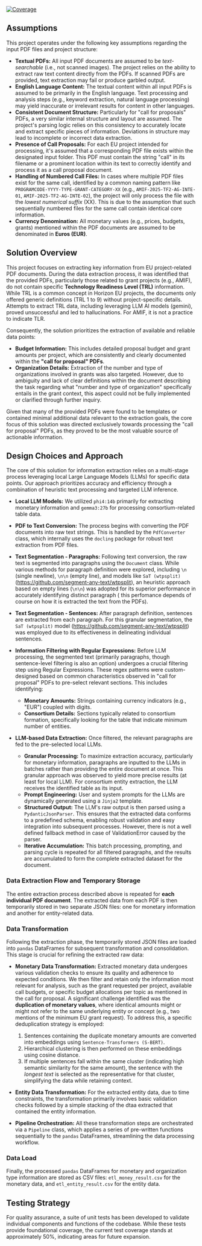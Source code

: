 [![Coverage](https://img.shields.io/endpoint?url=https://gist.githubusercontent.com/dipperalbel/adfcd8d043e30baf54876431640c2936/raw/coverage.json)](https://github.com/dipperalbel/llm_etl_pipeline/actions)
## Assumptions

This project operates under the following key assumptions regarding the input PDF files and project structure:

* **Textual PDFs:** All input PDF documents are assumed to be *text-searchable* (i.e., not scanned images). The project relies on the ability to extract raw text content directly from the PDFs. If scanned PDFs are provided, text extraction may fail or produce garbled output.
* **English Language Content:** The textual content within all input PDFs is assumed to be primarily in the English language. Text processing and analysis steps (e.g., keyword extraction, natural language processing) may yield inaccurate or irrelevant results for content in other languages.
* **Consistent Document Structure:** Particularly for "call for proposals" PDFs, a very similar internal structure and layout are assumed. The project's parsing logic relies on this consistency to accurately locate and extract specific pieces of information. Deviations in structure may lead to incomplete or incorrect data extraction.
* **Presence of Call Proposals:** For each EU project intended for processing, it's assumed that a corresponding PDF file exists within the designated input folder. This PDF must contain the string "call" in its filename or a prominent location within its text to correctly identify and process it as a call proposal document.
* **Handling of Numbered Call Files:** In cases where multiple PDF files exist for the same call, identified by a common naming pattern like `PROGRAMCODE-YYYY-TYPE-GRANT-CATEGORY-XX` (e.g., `AMIF-2025-TF2-AG-INTE-01`, `AMIF-2025-TF2-AG-INTE-02`), the project will only process the file with the *lowest numerical suffix* (XX). This is due to the assumption that such sequentially numbered files for the same call contain identical core information.
* **Currency Denomination:** All monetary values (e.g., prices, budgets, grants) mentioned within the PDF documents are assumed to be denominated in **Euros (EUR)**.

## Solution Overview

This project focuses on extracting key information from EU project-related PDF documents. During the data extraction process, it was identified that the provided PDFs, particularly those related to grant projects (e.g., AMIF), do not contain specific **Technology Readiness Level (TRL)** information. While TRL is a common concept in Horizon EU projects, the documents only offered generic definitions (TRL 1 to 9) without project-specific details. Attempts to extract TRL data, including leveraging LLM AI models (gemini), proved unsuccessful and led to hallucinations. For AMIF, it is not a practice to indicate TLR.

Consequently, the solution prioritizes the extraction of available and reliable data points:

* **Budget Information:** This includes detailed proposal budget and grant amounts per project, which are consistently and clearly documented within the **"call for proposal" PDFs**.
* **Organization Details:** Extraction of the number and type of organizations involved in grants was also targeted. However, due to ambiguity and lack of clear definitions within the document describing the task regarding what "number and type of organization" specifically entails in the grant context, this aspect could not be fully implemented or clarified through further inquiry.

Given that many of the provided PDFs were found to be templates or contained minimal additional data relevant to the extraction goals, the core focus of this solution was directed exclusively towards processing the "call for proposal" PDFs, as they proved to be the most valuable source of actionable information.

## Design Choices and Approach

The core of this solution for information extraction relies on a multi-stage process leveraging local Large Language Models (LLMs) for specific data points. Our approach prioritizes accuracy and efficiency through a combination of heuristic text processing and targeted LLM inference.

* **Local LLM Models:** We utilized `phi4:14b` primarily for extracting monetary information and `gemma3:27b` for processing consortium-related table data.

* **PDF to Text Conversion:**
    The process begins with converting the PDF documents into raw text strings. This is handled by the `PdfConverter` class, which internally uses the `docling` package for robust text extraction from PDF files.

* **Text Segmentation - Paragraphs:**
    Following text conversion, the raw text is segmented into paragraphs using the `Document` class. While various methods for paragraph definition were explored, including `\n` (single newline), `\n\n` (empty line), and models like `SaT (wtpsplit)` (https://github.com/segment-any-text/wtpsplit), an heuristic approach based on empty lines (`\n\n`) was adopted for its superior performance in accurately identifying distinct paragraph ( this perfomance depends of course on how it is extracted the text from the PDFs).

* **Text Segmentation - Sentences:**
    After paragraph definition, sentences are extracted from each paragraph. For this granular segmentation, the `SaT (wtpsplit)` model (https://github.com/segment-any-text/wtpsplit) was employed due to its effectiveness in delineating individual sentences.

* **Information Filtering with Regular Expressions:**
    Before LLM processing, the segmented text (primarily paragraphs, though sentence-level filtering is also an option) undergoes a crucial filtering step using Regular Expressions. These regex patterns were custom-designed based on common characteristics observed in "call for proposal" PDFs to pre-select relevant sections. This includes identifying:
    * **Monetary Amounts:** Strings containing currency indicators (e.g., "EUR") coupled with digits.
    * **Consortium Details:** Sections typically related to consortium formation, specifically looking for the table that indicate minimum number of entities. 

* **LLM-based Data Extraction:**
    Once filtered, the relevant paragraphs are fed to the pre-selected local LLMs.
    * **Granular Processing:** To maximize extraction accuracy, particularly for monetary information, paragraphs are inputted to the LLMs in batches rather than providing the entire document at once. This granular approach was observed to yield more precise results (at least for local LLM). For consortium entity extraction, the LLM receives the identified table as its input.
    * **Prompt Engineering:** User and system prompts for the LLMs are dynamically generated using a `Jinja2` template.
    * **Structured Output:** The LLM's raw output is then parsed using a `PydanticJsonParser`. This ensures that the extracted data conforms to a predefined schema, enabling robust validation and easy integration into subsequent processes. However, there is not a well defined fallback method in case of ValidationError caused by the parser.
    * **Iterative Accumulation:** This batch processing, prompting, and parsing cycle is repeated for all filtered paragraphs, and the results are accumulated to form the complete extracted dataset for the document.
 
### Data Extraction Flow and Temporary Storage

The entire extraction process described above is repeated for **each individual PDF document**. The extracted data from each PDF is then temporarily stored in two separate JSON files: one for monetary information and another for entity-related data.

### Data Transformation

Following the extraction phase, the temporarily stored JSON files are loaded into `pandas` DataFrames for subsequent transformation and consolidation. This stage is crucial for refining the extracted raw data:

* **Monetary Data Transformation:**
    Extracted monetary data undergoes various validation checks to ensure its quality and adherence to expected conditions. We then filter and retain only the information most relevant for analysis, such as the grant requested per project, available call budgets, or specific budget allocations per topic as mentioned in the call for proposal.
    A significant challenge identified was the **duplication of monetary values**, where identical amounts might or might not refer to the same underlying entity or concept (e.g., two mentions of the minimum EU grant request). To address this, a specific deduplication strategy is employed:
    1.  Sentences containing the duplicate monetary amounts are converted into embeddings using `Sentence-Transformers (S-BERT)`.
    2.  Hierarchical clustering is then performed on these embeddings using cosine distance.
    3.  If multiple sentences fall within the same cluster (indicating high semantic similarity for the same amount), the sentence with the *longest text* is selected as the representative for that cluster, simplifying the data while retaining context.

* **Entity Data Transformation:**
    For the extracted entity data, due to time constraints, the transformation primarily involves basic validation checks followed by a simple stacking of the dtaa extracted that contained the entity information.

* **Pipeline Orchestration:** All these transformation steps are orchestrated via a `Pipeline` class, which applies a series of pre-written functions sequentially to the `pandas` DataFrames, streamlining the data processing workflow.
 
### Data Load

Finally, the processed `pandas` DataFrames for monetary and organization type information are stored as CSV files: `etl_money_result.csv` for the monetary data, and `etl_entity_result.csv` for the entity data.

## Testing Strategy

For quality assurance, a suite of unit tests has been developed to validate individual components and functions of the codebase. While these tests provide foundational coverage, the current test coverage stands at approximately 50%, indicating areas for future expansion.
